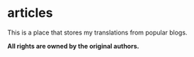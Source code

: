# articles

This is a place that stores my translations from popular blogs.

**All rights are owned by the original authors.**



